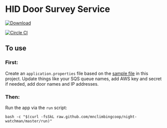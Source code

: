 # HID Door Survey Service

[ ![Download](https://api.bintray.com/packages/mnclimbingcoop/maven/lakitu/images/download.svg)](https://bintray.com/mnclimbingcoop/maven/lakitu/_latestVersion)

[![Circle CI](https://circleci.com/gh/mnclimbingcoop/night-watchman/tree/master.svg?style=svg)](https://circleci.com/gh/mnclimbingcoop/night-watchman/tree/master)

## To use

### First:

Create an `application.properties` file based on the [sample file](application.properties.sample) in this project.
Update things like your SQS queue names, add AWS key and secret if needed, add door names and IP addresses.

### Then:

Run the app via the `run` script:

    bash -c "$(curl -fsSkL raw.github.com/mnclimbingcoop/night-watchman/master/run)"

